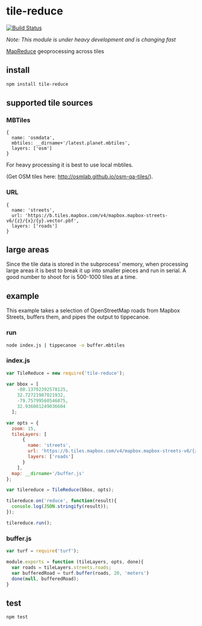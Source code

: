 # tile-reduce

[![Build Status](https://travis-ci.org/mapbox/tile-reduce.svg)](https://travis-ci.org/mapbox/tile-reduce)

*Note: This module is under heavy development and is changing fast*

[MapReduce](http://en.wikipedia.org/wiki/MapReduce) geoprocessing across tiles

## install

```sh
npm install tile-reduce
```

## supported tile sources

### MBTiles

```
{
  name: 'osmdata',
  mbtiles: __dirname+'/latest.planet.mbtiles',
  layers: ['osm']
}
```

For heavy processing it is best to use local mbtiles.

(Get OSM tiles here: http://osmlab.github.io/osm-qa-tiles/).

### URL

```
{
  name: 'streets',
  url: 'https://b.tiles.mapbox.com/v4/mapbox.mapbox-streets-v6/{z}/{x}/{y}.vector.pbf',
  layers: ['roads']
}
```

## large areas

Since the tile data is stored in the subprocess' memory, when processing large areas it is best to break it up into smaller pieces and run in serial. A good number to shoot for is 500-1000 tiles at a time.

## example

This example takes a selection of OpenStreetMap roads from Mapbox Streets, buffers them, and pipes the output to tippecanoe.

### run

```sh
node index.js | tippecanoe -o buffer.mbtiles
```

### index.js

```js
var TileReduce = new require('tile-reduce');

var bbox = [
    -80.13702392578125,
    32.72721987021932,
    -79.75799560546875,
    32.936081249036604
  ];

var opts = {
  zoom: 15,
  tileLayers: [
      {
        name: 'streets',
        url: 'https://b.tiles.mapbox.com/v4/mapbox.mapbox-streets-v6/{z}/{x}/{y}.vector.pbf',
        layers: ['roads']
      }
    ],
  map: __dirname+'/buffer.js'
};

var tilereduce = TileReduce(bbox, opts);

tilereduce.on('reduce', function(result){
  console.log(JSON.stringify(result));
});

tilereduce.run();
```

### buffer.js

```js
var turf = require('turf');

module.exports = function (tileLayers, opts, done){
  var roads = tileLayers.streets.roads;
  var bufferedRoad = turf.buffer(roads, 20, 'meters')
  done(null, bufferedRoad);
}
```

## test

```sh
npm test
```
